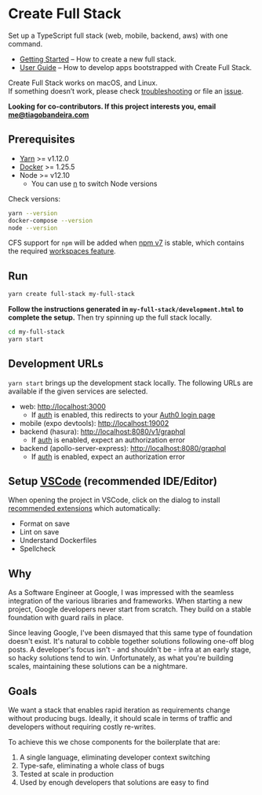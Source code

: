 # Create Full Stack

Set up a TypeScript full stack (web, mobile, backend, aws) with one command.

- [Getting Started](https://create-full-stack.com/docs) – How to create a new full stack.
- [User Guide](https://create-full-stack.com) – How to develop apps bootstrapped with Create Full Stack.

Create Full Stack works on macOS, and Linux.<br>
If something doesn’t work, please check [troubleshooting](https://create-full-stack.com/docs/troubleshooting) or file an [issue](https://github.com/tiagob/create-full-stack/issues).

**Looking for co-contributors. If this project interests you, email me@tiagobandeira.com**

## Prerequisites

- [Yarn](https://yarnpkg.com/getting-started/install#global-install) >= v1.12.0
- [Docker](https://docs.docker.com/get-docker/) >= 1.25.5
- Node >= v12.10
  - You can use [n](https://github.com/tj/n) to switch Node versions

Check versions:

```bash
yarn --version
docker-compose --version
node --version
```

CFS support for `npm` will be added when [npm v7](https://blog.npmjs.org/post/626173315965468672/npm-v7-series-beta-release-and-semver-major) is stable, which contains the required [workspaces feature](https://github.com/npm/rfcs/blob/latest/accepted/0026-workspaces.md).

## Run

```bash
yarn create full-stack my-full-stack
```

**Follow the instructions generated in `my-full-stack/development.html` to complete the setup.** Then try spinning up the full stack locally.

```bash
cd my-full-stack
yarn start
```

## Development URLs

`yarn start` brings up the development stack locally. The following URLs are available if the given services are selected.

- web: [http://localhost:3000](http://localhost:3000)
  - If [auth](https://create-full-stack.com/docs/auth) is enabled, this redirects to your [Auth0 login page](https://auth0.com/docs/universal-login)
- mobile (expo devtools): [http://localhost:19002](http://localhost:19002)
- backend (hasura): [http://localhost:8080/v1/graphql](http://localhost:8080/v1/graphql)
  - If [auth](https://create-full-stack.com/docs/auth) is enabled, expect an authorization error
- backend (apollo-server-express): [http://localhost:8080/graphql](http://localhost:8080/graphql)
  - If [auth](https://create-full-stack.com/docs/auth) is enabled, expect an authorization error

## Setup [VSCode](https://code.visualstudio.com/) (recommended IDE/Editor)

When opening the project in VSCode, click on the dialog to install [recommended extensions](https://code.visualstudio.com/docs/editor/extension-gallery#_workspace-recommended-extensions) which automatically:

- Format on save
- Lint on save
- Understand Dockerfiles
- Spellcheck

## Why

As a Software Engineer at Google, I was impressed with the seamless integration of the various libraries and frameworks. When starting a new project, Google developers never start from scratch. They build on a stable foundation with guard rails in place.

Since leaving Google, I've been dismayed that this same type of foundation doesn't exist. It's natural to cobble together solutions following one-off blog posts. A developer's focus isn't - and shouldn't be - infra at an early stage, so hacky solutions tend to win. Unfortunately, as what you're building scales, maintaining these solutions can be a nightmare.

## Goals

We want a stack that enables rapid iteration as requirements change without producing bugs. Ideally, it should scale in terms of traffic and developers without requiring costly re-writes.

To achieve this we chose components for the boilerplate that are:

1. A single language, eliminating developer context switching
1. Type-safe, eliminating a whole class of bugs
1. Tested at scale in production
1. Used by enough developers that solutions are easy to find

